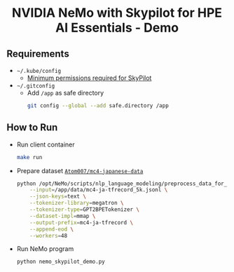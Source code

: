 <div align="center">

# NVIDIA NeMo with Skypilot for HPE AI Essentials - Demo

</div>

## Requirements

- `~/.kube/config`
    - [Minimum permissions required for SkyPilot](https://docs.skypilot.co/en/latest/cloud-setup/cloud-permissions/kubernetes.html)
- `~/.gitconfig`
    - Add `/app` as safe directory
      ```bash
      git config --global --add safe.directory /app
      ```

## How to Run

- Run client container
  ```bash
  make run
  ```
- Prepare dataset [`Atom007/mc4-japanese-data`](https://huggingface.co/datasets/Atom007/mc4-japanese-data)
  ```bash
  python /opt/NeMo/scripts/nlp_language_modeling/preprocess_data_for_megatron.py \
      --input=/app/data/mc4-ja-tfrecord_5k.jsonl \
      --json-keys=text \
      --tokenizer-library=megatron \
      --tokenizer-type=GPT2BPETokenizer \
      --dataset-impl=mmap \
      --output-prefix=mc4-ja-tfrecord \
      --append-eod \
      --workers=48
  ```
- Run NeMo program
  ```bash
  python nemo_skypilot_demo.py
  ```
